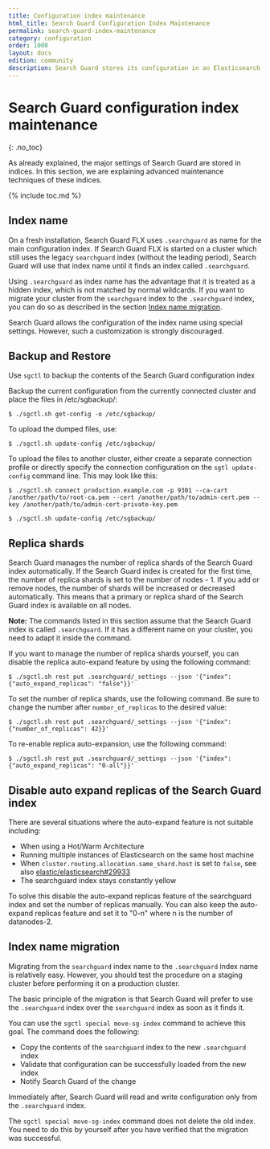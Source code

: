 ```yaml
---
title: Configuration index maintenance
html_title: Search Guard Configuration Index Maintenance
permalink: search-guard-index-maintenance
category: configuration
order: 1000
layout: docs
edition: community
description: Search Guard stores its configuration in an Elasticsearch index. This allows for configuration hot-reloading
---
```

<!--- Copyright 2022 floragunn GmbH -->

# Search Guard configuration index maintenance
{: .no_toc}

As already explained, the major settings of Search Guard are stored in indices. In this section, we are explaining advanced maintenance techniques of these indices.

{% include toc.md %}

## Index name

On a fresh installation, Search Guard FLX uses `.searchguard` as name for the main configuration index. If Search Guard FLX is started on a cluster which still uses the legacy `searchguard` index (without the leading period), Search Guard will use that index name until it finds an index called `.searchguard`. 

Using `.searchguard` as index name has the advantage that it is treated as a hidden index, which is not matched by normal wildcards. If you want to migrate your cluster from the `searchguard` index to the `.searchguard` index, you can do so as described in the section [Index name migration](#index-name-migration).

Search Guard allows the configuration of the index name using special settings. However, such a customization is strongly discouraged.


## Backup and Restore

Use `sgctl` to backup the contents of the Search Guard configuration index

Backup the current configuration from the currently connected cluster and place the files in /etc/sgbackup/:

```
$ ./sgctl.sh get-config -o /etc/sgbackup/
```

To upload the dumped files, use:

```
$ ./sgctl.sh update-config /etc/sgbackup/
```

To upload the files to another cluster, either create a separate connection profile or directly specify the connection configuration on the `sgtl update-config` command line. This may look like this:

```
$ ./sgctl.sh connect production.example.com -p 9301 --ca-cart /another/path/to/root-ca.pem --cert /another/path/to/admin-cert.pem --key /another/path/to/admin-cert-private-key.pem

$ ./sgctl.sh update-config /etc/sgbackup/
```


## Replica shards

Search Guard manages the number of replica shards of the Search Guard index automatically. If the Search Guard index is created for the first time, the number of replica shards is set to the number of nodes - 1. If you add or remove nodes, the number of shards will be increased or decreased automatically. This means that a primary or replica shard of the Search Guard index is available on all nodes.

**Note:** The commands listed in this section assume that the Search Guard index is called `.searchguard`. If it has a different name on your cluster, you need to adapt it inside the command.

If you want to manage the number of replica shards yourself, you can disable the replica auto-expand feature by using the following command:

```
$ ./sgctl.sh rest put .searchguard/_settings --json '{"index":{"auto_expand_replicas": "false"}}'
```

To set the number of replica shards, use the following command. Be sure to change the number after `number_of_replicas` to the desired value:

```
$ ./sgctl.sh rest put .searchguard/_settings --json '{"index":{"number_of_replicas": 42}}'
```


To re-enable replica auto-expansion, use the following command:

```
$ ./sgctl.sh rest put .searchguard/_settings --json '{"index":{"auto_expand_replicas": "0-all"}}'
```

## Disable auto expand replicas of the Search Guard index

There are several situations where the auto-expand feature is not suitable including:

* When using a Hot/Warm Architecture
* Running multiple instances of Elasticsearch on the same host machine
* When `cluster.routing.allocation.same_shard.host` is set to `false`, see also [elastic/elasticsearch#29933](https://github.com/elastic/elasticsearch/issues/29933)
* The searchguard index stays constantly yellow

To solve this disable the auto-expand replicas feature of the searchguard index and set the number of replicas manually.
You can also keep the auto-expand replicas feature and set it to "0-n" where n is the number of datanodes-2.

## Index name migration

Migrating from the `searchguard` index name to the `.searchguard` index name is relatively easy. However, you should test the procedure on a staging cluster before performing it on a production cluster.

The basic principle of the migration is that Search Guard will prefer to use the `.searchguard` index over the `searchguard` index as soon as it finds it.

You can use the `sgctl special move-sg-index` command to achieve this goal. The command does the following:

- Copy the contents of the `searchguard` index to the new `.searchguard` index
- Validate that configuration can be successfully loaded from the new index
- Notify Search Guard of the change

Immediately after, Search Guard will read and write configuration only from the `.searchguard` index.

The `sgctl special move-sg-index` command does not delete the old index. You need to do this by yourself after you have verified that the migration was successful.



